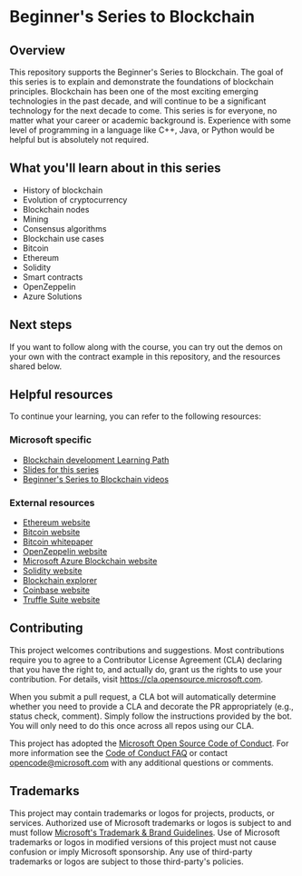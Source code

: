 # Beginner's Series to Blockchain

## Overview

This repository supports the Beginner's Series to Blockchain. The goal of this series is to explain and demonstrate the foundations of blockchain principles. Blockchain has been one of the most exciting emerging technologies in the past decade, and will continue to be a significant technology for the next decade to come. This series is for everyone, no matter what your career or academic background is. Experience with some level of programming in a language like C++, Java, or Python would be helpful but is absolutely not required.

## What you'll learn about in this series

- History of blockchain
- Evolution of cryptocurrency
- Blockchain nodes
- Mining
- Consensus algorithms
- Blockchain use cases
- Bitcoin
- Ethereum
- Solidity
- Smart contracts
- OpenZeppelin
- Azure Solutions

## Next steps

If you want to follow along with the course, you can try out the demos on your own with the contract example in this repository, and the resources shared below.

## Helpful resources

To continue your learning, you can refer to the following resources:

### Microsoft specific

- [Blockchain development Learning Path](https://docs.microsoft.com/learn/paths/ethereum-blockchain-development/?WT.mc_id=blockchainbeginner-ch9-niner)
- [Slides for this series](Blockchain%20for%20beginners.pdf)
- [Beginner's Series to Blockchain videos](https://aka.ms/BeginnerSeriesToBlockchain)

### External resources

- [Ethereum website](https://ethereum.org/)
- [Bitcoin website](https://bitcoin.org/en/)
- [Bitcoin whitepaper](https://bitcoin.org/bitcoin.pdf)
- [OpenZeppelin website](https://openzeppelin.com/)
- [Microsoft Azure Blockchain website](https://docs.microsoft.com/azure/blockchain/)
- [Solidity website](https://solidity.readthedocs.io/)
- [Blockchain explorer](https://www.blockchain.com/explorer)
- [Coinbase website](http://coinbase.com/)
- [Truffle Suite website](https://www.trufflesuite.com/)

## Contributing

This project welcomes contributions and suggestions.  Most contributions require you to agree to a
Contributor License Agreement (CLA) declaring that you have the right to, and actually do, grant us
the rights to use your contribution. For details, visit https://cla.opensource.microsoft.com.

When you submit a pull request, a CLA bot will automatically determine whether you need to provide
a CLA and decorate the PR appropriately (e.g., status check, comment). Simply follow the instructions
provided by the bot. You will only need to do this once across all repos using our CLA.

This project has adopted the [Microsoft Open Source Code of Conduct](https://opensource.microsoft.com/codeofconduct/).
For more information see the [Code of Conduct FAQ](https://opensource.microsoft.com/codeofconduct/faq/) or
contact [opencode@microsoft.com](mailto:opencode@microsoft.com) with any additional questions or comments.

## Trademarks

This project may contain trademarks or logos for projects, products, or services. Authorized use of Microsoft 
trademarks or logos is subject to and must follow 
[Microsoft's Trademark & Brand Guidelines](https://www.microsoft.com/en-us/legal/intellectualproperty/trademarks/usage/general).
Use of Microsoft trademarks or logos in modified versions of this project must not cause confusion or imply Microsoft sponsorship.
Any use of third-party trademarks or logos are subject to those third-party's policies.
